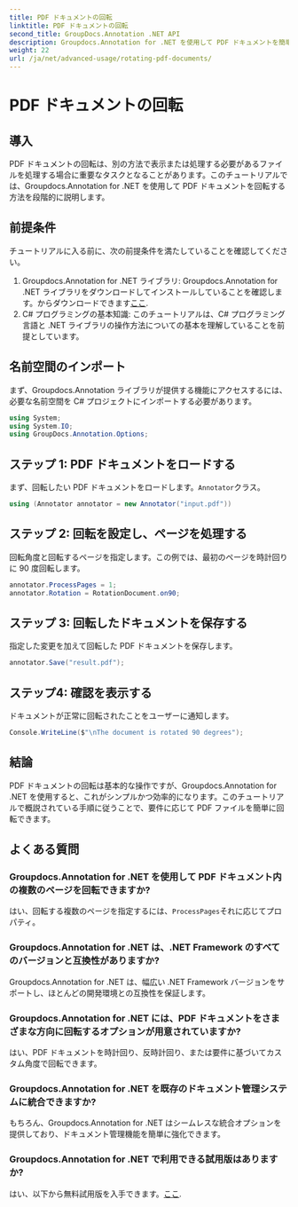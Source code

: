 ```yaml
---
title: PDF ドキュメントの回転
linktitle: PDF ドキュメントの回転
second_title: GroupDocs.Annotation .NET API
description: Groupdocs.Annotation for .NET を使用して PDF ドキュメントを簡単に回転する方法を学びます。文書管理の効率を向上させます。
weight: 22
url: /ja/net/advanced-usage/rotating-pdf-documents/
---
```


# PDF ドキュメントの回転

## 導入
PDF ドキュメントの回転は、別の方法で表示または処理する必要があるファイルを処理する場合に重要なタスクとなることがあります。このチュートリアルでは、Groupdocs.Annotation for .NET を使用して PDF ドキュメントを回転する方法を段階的に説明します。
## 前提条件
チュートリアルに入る前に、次の前提条件を満たしていることを確認してください。
1.  Groupdocs.Annotation for .NET ライブラリ: Groupdocs.Annotation for .NET ライブラリをダウンロードしてインストールしていることを確認します。からダウンロードできます[ここ](https://releases.groupdocs.com/annotation/net/).
2. C# プログラミングの基本知識: このチュートリアルは、C# プログラミング言語と .NET ライブラリの操作方法についての基本を理解していることを前提としています。

## 名前空間のインポート
まず、Groupdocs.Annotation ライブラリが提供する機能にアクセスするには、必要な名前空間を C# プロジェクトにインポートする必要があります。
```csharp
using System;
using System.IO;
using GroupDocs.Annotation.Options;
```
## ステップ 1: PDF ドキュメントをロードする
まず、回転したい PDF ドキュメントをロードします。`Annotator`クラス。
```csharp
using (Annotator annotator = new Annotator("input.pdf"))
```
## ステップ 2: 回転を設定し、ページを処理する
回転角度と回転するページを指定します。この例では、最初のページを時計回りに 90 度回転します。
```csharp
annotator.ProcessPages = 1;
annotator.Rotation = RotationDocument.on90;
```
## ステップ 3: 回転したドキュメントを保存する
指定した変更を加えて回転した PDF ドキュメントを保存します。
```csharp
annotator.Save("result.pdf");
```
## ステップ4: 確認を表示する
ドキュメントが正常に回転されたことをユーザーに通知します。
```csharp
Console.WriteLine($"\nThe document is rotated 90 degrees");
```

## 結論
PDF ドキュメントの回転は基本的な操作ですが、Groupdocs.Annotation for .NET を使用すると、これがシンプルかつ効率的になります。このチュートリアルで概説されている手順に従うことで、要件に応じて PDF ファイルを簡単に回転できます。
## よくある質問
### Groupdocs.Annotation for .NET を使用して PDF ドキュメント内の複数のページを回転できますか?
はい、回転する複数のページを指定するには、`ProcessPages`それに応じてプロパティ。
### Groupdocs.Annotation for .NET は、.NET Framework のすべてのバージョンと互換性がありますか?
Groupdocs.Annotation for .NET は、幅広い .NET Framework バージョンをサポートし、ほとんどの開発環境との互換性を保証します。
### Groupdocs.Annotation for .NET には、PDF ドキュメントをさまざまな方向に回転するオプションが用意されていますか?
はい、PDF ドキュメントを時計回り、反時計回り、または要件に基づいてカスタム角度で回転できます。
### Groupdocs.Annotation for .NET を既存のドキュメント管理システムに統合できますか?
もちろん、Groupdocs.Annotation for .NET はシームレスな統合オプションを提供しており、ドキュメント管理機能を簡単に強化できます。
### Groupdocs.Annotation for .NET で利用できる試用版はありますか?
はい、以下から無料試用版を入手できます。[ここ](https://releases.groupdocs.com/).
